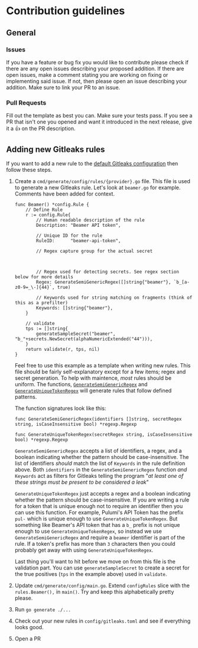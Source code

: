 # Contribution guidelines

## General

### Issues

If you have a feature or bug fix you would like to contribute please check if
there are any open issues describing your proposed addition. If there are open
issues, make a comment stating you are working on fixing or implementing said
issue. If not, then please open an issue describing your addition. Make sure to
link your PR to an issue.

### Pull Requests

Fill out the template as best you can. Make sure your tests pass. If you see a
PR that isn't one you opened and want it introduced in the next release,
give it a :thumbsup: on the PR description.

## Adding new Gitleaks rules

If you want to add a new rule to the [default Gitleaks configuration](https://github.com/zricethezav/gitleaks/blob/master/config/gitleaks.toml) then follow these steps.

1. Create a `cmd/generate/config/rules/{provider}.go` file.
   This file is used to generate a new Gitleaks rule.
   Let's look at `beamer.go` for example. Comments have been added for context.

   ```golang
   func Beamer() *config.Rule {
       // Define Rule
       r := config.Rule{
           // Human readable description of the rule
           Description: "Beamer API token",

           // Unique ID for the rule
           RuleID:      "beamer-api-token",

           // Regex capture group for the actual secret
           


           // Regex used for detecting secrets. See regex section below for more details
           Regex: GenerateSemiGenericRegex([]string{"beamer"}, `b_[a-z0-9=_\-]{44}`, true)

           // Keywords used for string matching on fragments (think of this as a prefilter)
           Keywords: []string{"beamer"},
       }

       // validate
       tps := []string{
           generateSampleSecret("beamer", "b_"+secrets.NewSecret(alphaNumericExtended("44"))),
       }
       return validate(r, tps, nil)
   }
   ```

   Feel free to use this example as a template when writing new rules.
   This file should be fairly self-explanatory except for a few items;
   regex and secret generation. To help with maintence, _most_ rules should
   be uniform. The functions,
   [`GenerateSemiGenericRegex`](https://github.com/zricethezav/gitleaks/blob/master/cmd/generate/config/rules/rule.go#L31) and [`GenerateUniqueTokenRegex`](https://github.com/zricethezav/gitleaks/blob/master/cmd/generate/config/rules/rule.go#L44) will generate rules
   that follow defined patterns.

   The function signatures look like this:

   ```golang
   func GenerateSemiGenericRegex(identifiers []string, secretRegex string, isCaseInsensitive bool) *regexp.Regexp

   func GenerateUniqueTokenRegex(secretRegex string, isCaseInsensitive bool) *regexp.Regexp
   ```

   `GenerateSemiGenericRegex` accepts a list of identifiers, a regex, and a boolean indicating whether the pattern should be case-insensitive.
   The list of identifiers _should_ match the list of `Keywords` in the rule
   definition above. Both `identifiers` in the `GenerateSemiGenericRegex`
   function _and_ `Keywords` act as filters for Gitleaks telling the program
   "_at least one of these strings must be present to be considered a leak_"

   `GenerateUniqueTokenRegex` just accepts a regex and a boolean indicating whether the pattern should be case-insensitive. If you are writing a rule for a
   token that is unique enough not to require an identifier then you can use
   this function. For example, Pulumi's API Token has the prefix `pul-` which is
   unique enough to use `GenerateUniqueTokenRegex`. But something like Beamer's API
   token that has a `b_` prefix is not unique enough to use `GenerateUniqueTokenRegex`,
   so instead we use `GenerateSemiGenericRegex` and require a `beamer`
   identifier is part of the rule.
   If a token's prefix has more than `3` characters then you could
   probably get away with using `GenerateUniqueTokenRegex`.

   Last thing you'll want to hit before we move on from this file is the
   validation part. You can use `generateSampleSecret` to create a secret for the
   true positives (`tps` in the example above) used in `validate`.

1. Update `cmd/generate/config/main.go`. Extend `configRules` slice with
   the `rules.Beamer(),` in `main()`. Try and keep
   this alphabetically pretty please.

1. Run `go generate ./...`

1. Check out your new rules in `config/gitleaks.toml` and see if everything looks good.

1. Open a PR
